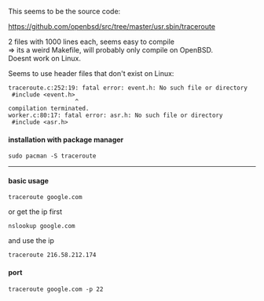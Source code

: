 This seems to be the source code:

https://github.com/openbsd/src/tree/master/usr.sbin/traceroute

2 files with 1000 lines each, seems easy to compile\
=> its a weird Makefile, will probably only compile on OpenBSD.\
Doesnt work on Linux.

Seems to use header files that don't exist on Linux:
```
traceroute.c:252:19: fatal error: event.h: No such file or directory
 #include <event.h>
                   ^
compilation terminated.
worker.c:80:17: fatal error: asr.h: No such file or directory
 #include <asr.h>
```

#### installation with package manager

```
sudo pacman -S traceroute
```

***

#### basic usage

```
traceroute google.com
```

or get the ip first
```
nslookup google.com
```
and use the ip
```
traceroute 216.58.212.174
```

#### port

```
traceroute google.com -p 22
```
